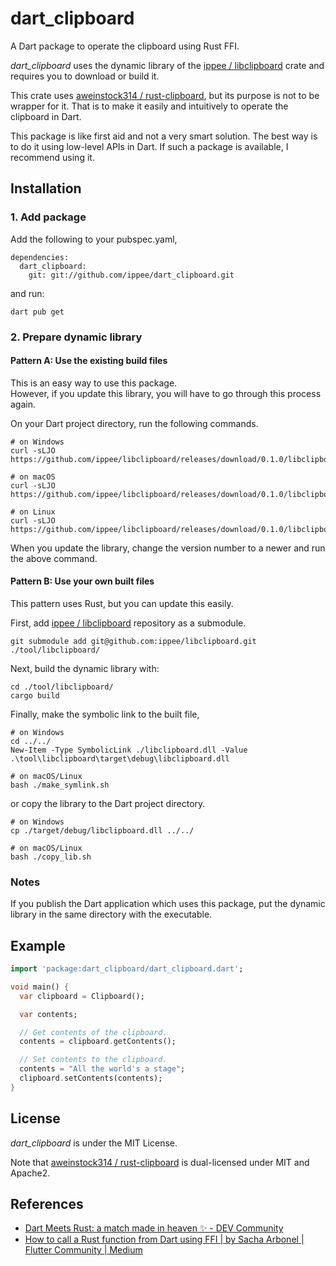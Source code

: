 # dart_clipboard

A Dart package to operate the clipboard using Rust FFI.

_dart_clipboard_ uses the dynamic library of the [ippee / libclipboard](https://github.com/ippee/libclipboard) crate and requires you to download or build it.

This crate uses [aweinstock314 / rust-clipboard](https://github.com/aweinstock314/rust-clipboard), but its purpose is not to be wrapper for it. That is to make it easily and intuitively to operate the clipboard in Dart.

This package is like first aid and not a very smart solution. The best way is to do it using low-level APIs in Dart. If such a package is available, I recommend using it.

## Installation

### 1. Add package

Add the following to your pubspec.yaml,

```
dependencies:
  dart_clipboard:
    git: git://github.com/ippee/dart_clipboard.git
```

and run:

```shell
dart pub get
```

### 2. Prepare dynamic library

#### Pattern A: Use the existing build files

This is an easy way to use this package.  
However, if you update this library, you will have to go through this process again.

On your Dart project directory, run the following commands.

```shell
# on Windows
curl -sLJO https://github.com/ippee/libclipboard/releases/download/0.1.0/libclipboard.dll

# on macOS
curl -sLJO https://github.com/ippee/libclipboard/releases/download/0.1.0/libclipboard.dylib

# on Linux
curl -sLJO https://github.com/ippee/libclipboard/releases/download/0.1.0/libclipboard.so
```

When you update the library, change the version number to a newer and run the above command.

#### Pattern B: Use your own built files

This pattern uses Rust, but you can update this easily.  

First, add [ippee / libclipboard](https://github.com/ippee/libclipboard) repository as a submodule.

```shell
git submodule add git@github.com:ippee/libclipboard.git ./tool/libclipboard/
```

Next, build the dynamic library with:

```shell
cd ./tool/libclipboard/
cargo build
```

Finally, make the symbolic link to the built file,

```shell
# on Windows
cd ../../
New-Item -Type SymbolicLink ./libclipboard.dll -Value .\tool\libclipboard\target\debug\libclipboard.dll

# on macOS/Linux
bash ./make_symlink.sh
```

or copy the library to the Dart project directory.

```shell
# on Windows
cp ./target/debug/libclipboard.dll ../../

# on macOS/Linux
bash ./copy_lib.sh
```

### Notes

If you publish the Dart application which uses this package, put the dynamic library in the same directory with the executable.

## Example

```dart
import 'package:dart_clipboard/dart_clipboard.dart';

void main() {
  var clipboard = Clipboard();

  var contents;

  // Get contents of the clipboard.
  contents = clipboard.getContents();

  // Set contents to the clipboard.
  contents = "All the world's a stage";
  clipboard.setContents(contents);
}
```

## License

_dart_clipboard_ is under the MIT License.

Note that [aweinstock314 / rust-clipboard](https://github.com/aweinstock314/rust-clipboard) is dual-licensed under MIT and Apache2.

## References

- [Dart Meets Rust: a match made in heaven ✨ - DEV Community](https://dev.to/sunshine-chain/dart-meets-rust-a-match-made-in-heaven-9f5)
- [How to call a Rust function from Dart using FFI | by Sacha Arbonel | Flutter Community | Medium](https://medium.com/flutter-community/how-to-call-a-rust-function-from-dart-using-ffi-f48f3ea3af2c)
